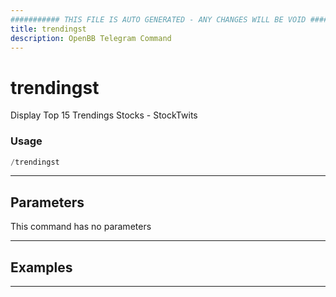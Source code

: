 ```yaml
---
########### THIS FILE IS AUTO GENERATED - ANY CHANGES WILL BE VOID ###########
title: trendingst
description: OpenBB Telegram Command
---
```


# trendingst

Display Top 15 Trendings Stocks - StockTwits

### Usage

```python wordwrap
/trendingst
```

---

## Parameters

This command has no parameters



---

## Examples


---
